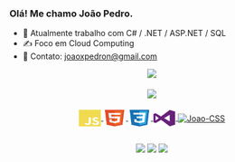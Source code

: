 ### Olá! Me chamo João Pedro.

- 💼 Atualmente trabalho com C# / .NET / ASP.NET / SQL
- ✍ Foco em Cloud Computing
- 📧 Contato: joaoxpedron@gmail.com

<div align="center">
    <a href="https://github.com/Joao-Peu">
  <img height="180em" src="https://github-readme-stats.vercel.app/api?username=Joao-Peu&show_icons=true&theme=dracula&include_all_commits=true&count_private=true"/>
<div style="display: inline_block"><br>
  <a href="https://github.com/Joao-Peu">
  <img height="180em" src="https://github-readme-stats.vercel.app/api/top-langs/?username=Joao-Peu&layout=compact&langs_count=7&theme=dark"/>
</div>

  <div style="display: inline_block"><br>
  <img align="center" alt="Joao-Js" height="30" width="40" src="https://raw.githubusercontent.com/devicons/devicon/master/icons/javascript/javascript-plain.svg">
  <img align="center" alt="Joao-HTML" height="30" width="40" src="https://raw.githubusercontent.com/devicons/devicon/master/icons/html5/html5-original.svg">
  <img align="center" alt="Joao-CSS" height="30" width="40" src="https://raw.githubusercontent.com/devicons/devicon/master/icons/css3/css3-original.svg">
  <img align="center" alt="Joao-CSS" height="30" width="40" src=https://github.com/devicons/devicon/blob/master/icons/visualstudio/visualstudio-plain.svg>
  <img align="center" alt="Joao-CSS" height="30" width="40" src="https://cdn.jsdelivr.net/gh/devicons/devicon/icons/csharp/csharp-original.svg">
          
          
</div>

##
  ##
  
  <div> 
  <a href="https://www.instagram.com/jpscode/" target="_blank"><img src="https://img.shields.io/badge/-Instagram-%23E4405F?style=for-the-badge&logo=instagram&logoColor=white" target="_blank"></a>
  <a href = "mailto:joaoxpedron@gmail.com"><img src="https://img.shields.io/badge/-Gmail-%23333?style=for-the-badge&logo=gmail&logoColor=white" target="_blank"></a>
  <a href="https://www.linkedin.com/in/jo%C3%A3o-pedro-8907771a3" target="_blank"><img src="https://img.shields.io/badge/-LinkedIn-%230077B5?style=for-the-badge&logo=linkedin&logoColor=white" target="_blank"></a> 
</div>
 
